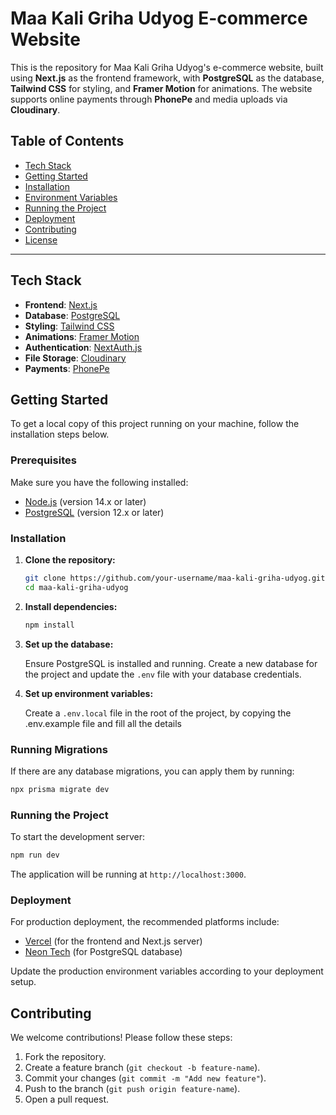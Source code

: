 # Maa Kali Griha Udyog E-commerce Website

This is the repository for Maa Kali Griha Udyog's e-commerce website, built using **Next.js** as the frontend framework, with **PostgreSQL** as the database, **Tailwind CSS** for styling, and **Framer Motion** for animations. The website supports online payments through **PhonePe** and media uploads via **Cloudinary**.

## Table of Contents

- [Tech Stack](#tech-stack)
- [Getting Started](#getting-started)
- [Installation](#installation)
- [Environment Variables](#environment-variables)
- [Running the Project](#running-the-project)
- [Deployment](#deployment)
- [Contributing](#contributing)
- [License](#license)

---

## Tech Stack

- **Frontend**: [Next.js](https://nextjs.org/)
- **Database**: [PostgreSQL](https://www.postgresql.org/)
- **Styling**: [Tailwind CSS](https://tailwindcss.com/)
- **Animations**: [Framer Motion](https://www.framer.com/motion/)
- **Authentication**: [NextAuth.js](https://next-auth.js.org/)
- **File Storage**: [Cloudinary](https://cloudinary.com/)
- **Payments**: [PhonePe](https://Phonepe.com/)

## Getting Started

To get a local copy of this project running on your machine, follow the installation steps below.

### Prerequisites

Make sure you have the following installed:
- [Node.js](https://nodejs.org/en/) (version 14.x or later)
- [PostgreSQL](https://www.postgresql.org/) (version 12.x or later)

### Installation

1. **Clone the repository:**

   ```bash
   git clone https://github.com/your-username/maa-kali-griha-udyog.git
   cd maa-kali-griha-udyog
   ```

2. **Install dependencies:**

   ```bash
   npm install
   ```

3. **Set up the database:**

   Ensure PostgreSQL is installed and running. Create a new database for the project and update the `.env` file with your database credentials.

4. **Set up environment variables:**

   Create a `.env.local` file in the root of the project, by copying the .env.example file and fill all the details


### Running Migrations

If there are any database migrations, you can apply them by running:

```bash
npx prisma migrate dev
```

### Running the Project

To start the development server:

```bash
npm run dev
```

The application will be running at `http://localhost:3000`.


### Deployment

For production deployment, the recommended platforms include:

- [Vercel](https://vercel.com/) (for the frontend and Next.js server)
- [Neon Tech](https://neon.tech/) (for PostgreSQL database)

Update the production environment variables according to your deployment setup.

## Contributing

We welcome contributions! Please follow these steps:

1. Fork the repository.
2. Create a feature branch (`git checkout -b feature-name`).
3. Commit your changes (`git commit -m "Add new feature"`).
4. Push to the branch (`git push origin feature-name`).
5. Open a pull request.
